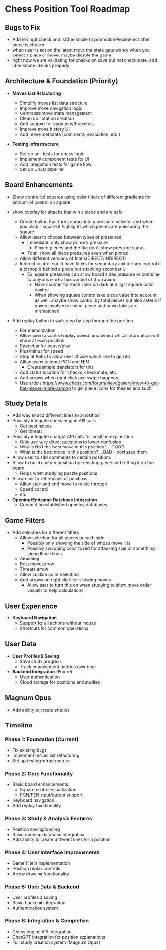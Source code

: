 # Chess Position Tool Roadmap

## Bugs to Fix

- Add isKingInCheck and isCheckmate to promotionPieceSelect after piece is chosen
- when user is not on the latest move the state gets wonky when you select a piece or move. maybe disable the game
- right now we are validating for checks on save but not checkmate. add checkmate checks properly

## Architecture & Foundation (Priority)

- **Moves List Refactoring**

  - Simplify moves list data structure
  - Improve move navigation logic
  - Centralize move state management
  - Clean up notation creation
  - Add support for variations/branches
  - Improve move history UI
  - Add move metadata (comments, evaluation, etc.)

- **Testing Infrastructure**
  - Set up unit tests for chess logic
  - Implement component tests for UI
  - Add integration tests for game flow
  - Set up CI/CD pipeline

## Board Enhancements

- Show controlled squares using color filters of different gradients for amount of control on square
- show overlay for attacks that win a piece and are safe

  - Create button that turns cursor into a pressure selector and when you click a square it highlights which pieces are pressuring the square
  - Allow user to choose between types of pressures
    - Immediate: only show primary pressure
      - Pinned pieces and the like don't show pressure status
    - Total: show all piece pressures even when pinned
  - Allow different versions of filters(DIRECT/INDIRECT)
  - Indirect control could have filters for secondary and tertiary control if a bishop is behind a piece but attacking secondarily
    - Ex: square pressures can show board sides pressure or combine to only show who has control of the square
      - Have counter for each color on dark and light square color control
      - When showing square control take piece value into account as well...maybe show control by total pieces but also asterix if queen involved or minor piece and pawn totals are mismatched

- Add replay button to walk step by step through the position
  - For memorization
  - Allow user to control replay speed, and select which information will show at each position
  - Spacebar for pause/play
  - Plus/minus for speed
  - Stop at forks to allow user choice which line to go into
  - Allow users to input PGN and FEN
    - Create simple translators for this
  - Add status location for checks, checkmate, etc.
  - Add arrows when right click and swipe happens
  - Use article https://www.chess.com/forum/view/general/how-to-get-the-pieces-more-as-png to get piece icons for themes and such

## Study Details

- Add way to add different lines to a position
- Possibly integrate chess engine API calls
  - Get best moves
  - Get threats
- Possibly integrate chatgpt API calls for position explanation
  - Only use very direct questions to lower confusion
  - Why is Nb3 the best move in this position?....GOOD
  - What is the best move in this position?....BAD - confuses them
- Allow user to add comments to certain positions
- Allow to build custom position by selecting piece and setting it on the board
  - Helps when studying puzzle positions
- Allow user to set replays of positions
  - Allow start and end move to rotate through
  - Speed control
  - etc.
- **Opening/Endgame Database Integration**
  - Connect to established opening databases

## Game Filters

- Add selectors for different filters
  - Allow selection for all pieces or each side
    - Possibly only showing the side of whose move it is
    - Possibly swapping color to red for attacking side or something along those lines
  - Attacking
  - Best move arrow
  - Threats arrow
  - Allow custom color selection
  - Add arrows on right click for showing moves
    - Allow user to turn this on when studying to show move order visually to help calculations

## User Experience

- **Keyboard Navigation**
  - Support for all actions without mouse
  - Shortcuts for common operations

## User Data

- **User Profiles & Saving**
  - Save study progress
  - Track improvement metrics over time
- **Backend Integration** (Future)
  - User authentication
  - Cloud storage for positions and studies

## Magnum Opus

- Add ability to create studies

## Timeline

### Phase 1: Foundation (Current)

- Fix existing bugs
- Implement moves list refactoring
- Set up testing infrastructure

### Phase 2: Core Functionality

- Basic board enhancements:
  - Square control visualization
  - PGN/FEN input/output support
- Keyboard navigation
- Add replay functionality

### Phase 3: Study & Analysis Features

- Position saving/loading
- Basic opening database integration
- Add ability to create different lines for a position

### Phase 4: User Interface Improvements

- Game filters implementation
- Position replay controls
- Arrow drawing functionality

### Phase 5: User Data & Backend

- User profiles & saving
- Basic backend integration
- Authentication system

### Phase 6: Integration & Completion

- Chess engine API integration
- ChatGPT integration for position explanations
- Full study creation system (Magnum Opus)
